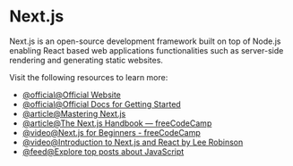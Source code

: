 # Next.js

Next.js is an open-source development framework built on top of Node.js enabling React based web applications functionalities such as server-side rendering and generating static websites.

Visit the following resources to learn more:

- [@official@Official Website](https://nextjs.org/)
- [@official@Official Docs for Getting Started](https://nextjs.org/docs/getting-started)
- [@article@Mastering Next.js](https://masteringnextjs.com/)
- [@article@The Next.js Handbook — freeCodeCamp](https://www.freecodecamp.org/news/the-next-js-handbook/)
- [@video@Next.js for Beginners - freeCodeCamp](https://www.youtube.com/watch?v=KjY94sAKLlw)
- [@video@Introduction to Next.js and React by Lee Robinson](https://www.youtube.com/watch?v=h2BcitZPMn4)
- [@feed@Explore top posts about JavaScript](https://app.daily.dev/tags/javascript?ref=roadmapsh)
